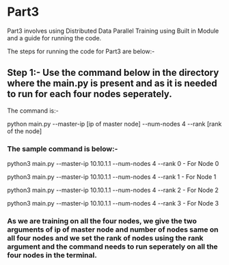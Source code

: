 # Part3

Part3 involves using Distributed Data Parallel Training using Built in Module and a guide for running the code.

The steps for running the code for Part3 are below:-

## Step 1:- Use the command below in the directory where the main.py is present and as it is needed to run for each four nodes seperately.

The command is:-

python main.py --master-ip [ip of master node] --num-nodes 4 --rank [rank of the node]

### The sample command is below:-

python3 main.py --master-ip 10.10.1.1 --num-nodes 4 --rank 0 - For Node 0

python3 main.py --master-ip 10.10.1.1 --num-nodes 4 --rank 1 - For Node 1

python3 main.py --master-ip 10.10.1.1 --num-nodes 4 --rank 2 - For Node 2

python3 main.py --master-ip 10.10.1.1 --num-nodes 4 --rank 3 - For Node 3

### As we are training on all the four nodes, we give the two arguments of ip of master node and number of nodes same on all four nodes and we set the rank of nodes using the rank argument and the command needs to run seperately on all the four nodes in the terminal.
